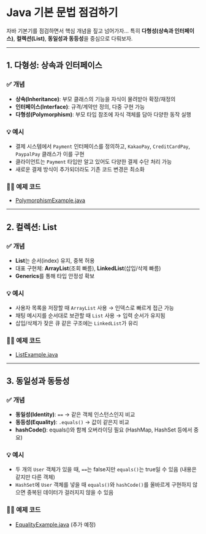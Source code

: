 # Java 기본 문법 점검하기

자바 기본기를 점검하면서 핵심 개념을 짚고 넘어가자... 특히 **다형성(상속과 인터페이스)**, **컬렉션(List)**, **동일성과 동등성**을 중심으로 다뤄보자.

---

## 1. 다형성: 상속과 인터페이스

### ✅ 개념
- **상속(Inheritance)**: 부모 클래스의 기능을 자식이 물려받아 확장/재정의
- **인터페이스(Interface)**: 규격/계약만 정의, 다중 구현 가능
- **다형성(Polymorphism)**: 부모 타입 참조에 자식 객체를 담아 다양한 동작 실행

### 💡 예시
- 결제 시스템에서 `Payment` 인터페이스를 정의하고, `KakaoPay`, `CreditCardPay`, `PaypalPay` 클래스가 이를 구현
- 클라이언트는 `Payment` 타입만 알고 있어도 다양한 결제 수단 처리 가능
- 새로운 결제 방식이 추가되더라도 기존 코드 변경은 최소화

### 🧑‍💻 예제 코드
- [PolymorphismExample.java](../src/01-java-basics/PolymorphismExample.java)

---

## 2. 컬렉션: List

### ✅ 개념
- **List**는 순서(index) 유지, 중복 허용
- 대표 구현체: **ArrayList**(조회 빠름), **LinkedList**(삽입/삭제 빠름)
- **Generics**를 통해 타입 안정성 확보

### 💡 예시
- 사용자 목록을 저장할 때 `ArrayList` 사용 → 인덱스로 빠르게 접근 가능
- 채팅 메시지를 순서대로 보관할 때 `List` 사용 → 입력 순서가 유지됨
- 삽입/삭제가 잦은 큐 같은 구조에는 `LinkedList`가 유리

### 🧑‍💻 예제 코드
- [ListExample.java](../src/01-java-basics/ListExample.java)

---

## 3. 동일성과 동등성

### ✅ 개념
- **동일성(Identity)**: `==` → 같은 객체 인스턴스인지 비교
- **동등성(Equality)**: `.equals()` → 값이 같은지 비교
- **hashCode()**: equals()와 함께 오버라이딩 필요 (HashMap, HashSet 등에서 중요)

### 💡 예시
- 두 개의 `User` 객체가 있을 때, `==`는 false지만 `equals()`는 true일 수 있음 (내용은 같지만 다른 객체)
- `HashSet`에 `User` 객체를 넣을 때 `equals()`와 `hashCode()`를 올바르게 구현하지 않으면 중복된 데이터가 걸러지지 않을 수 있음

### 🧑‍💻 예제 코드
- [EqualityExample.java](../src/01-java-basics/EqualityExample.java) (추가 예정)
